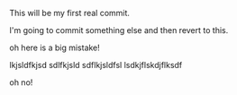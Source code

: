 This will be my first real commit.

I'm going to commit something else and then revert to this.


oh here is a big mistake!

lkjsldfkjsd
sdlfkjsld
sdflkjsldfsl
lsdkjflskdjflksdf

oh no!
